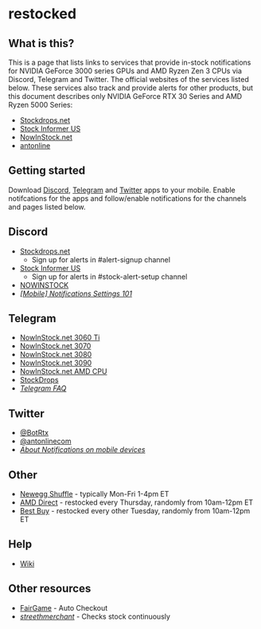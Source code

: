 # restocked
## What is this?
This is a page that lists links to services that provide in-stock notifications for NVIDIA GeForce 3000 series GPUs and AMD Ryzen Zen 3 CPUs via Discord, Telegram and Twitter. The official websites of the services listed below. These services also track and provide alerts for other products, but this document describes only NVIDIA GeForce RTX 30 Series and AMD Ryzen 5000 Series:
- [Stockdrops.net](https://stockdrops.net)
- [Stock Informer US](https://www.stockinformer.com/)
- [NowInStock.net](https://www.nowinstock.net/)
- [antonline](https://www.antonline.com/)

## Getting started
Download [Discord](https://discord.com/download), [Telegram](https://telegram.org/dl) and [Twitter](https://twitter.com/download) apps to your mobile. Enable notifcations for the apps and follow/enable notifications for the channels and pages listed below.

## Discord
- [Stockdrops.net](https://discord.gg/stockdrops)
    - Sign up for alerts in #alert-signup channel
- [Stock Informer US](https://discord.gg/YktgedtB)
    - Sign up for alerts in #stock-alert-setup channel
- [NOWINSTOCK](https://discord.gg/VY5xVKAX)
- [_\[Mobile\] Notifications Settings 101_](https://support.discord.com/hc/en-us/articles/218892547--Mobile-Notifications-Settings-101)

## Telegram
- [NowInStock.net 3060 Ti](https://t.me/joinchat/AAAAAFR2bleiE7pzv_fLIw)
- [NowInStock.net 3070](https://t.me/joinchat/AAAAAFf53qdjZSgaj38Dag)
- [NowInStock.net 3080](https://t.me/joinchat/AAAAAFlTCjmRCD0AWNz7PA)
- [NowInStock.net 3090](https://t.me/joinchat/AAAAAFUkqI59vtbLCt9CMw)
- [NowInStock.net AMD CPU](https://t.me/joinchat/AAAAAFbxP25KjviJYlghWw)
- [StockDrops](https://t.me/stockdrops)
- [_Telegram FAQ_](https://telegram.org/faq)

## Twitter
- [@BotRtx](https://twitter.com/BotRtx)
- [@antonlinecom](https://twitter.com/antonlinecom)
- [_About Notifications on mobile devices_](https://help.twitter.com/en/managing-your-account/notifications-on-mobile-devices)

## Other
- [Newegg Shuffle](https://www.newegg.com/product-shuffle) - typically Mon-Fri 1-4pm ET
- [AMD Direct](https://www.amd.com/en/direct-buy/us) - restocked every Thursday, randomly from 10am-12pm ET
- [Best Buy](https://bestbuy.com) - restocked every other Tuesday, randomly from 10am-12pm ET

## Help
- [Wiki](https://github.com/climardo/restocked/wiki)

## Other resources
- [FairGame](https://github.com/Hari-Nagarajan/fairgame) - Auto Checkout
- [_streethmerchant_](https://jef.codes/streetmerchant/) - Checks stock continuously
